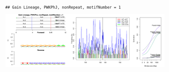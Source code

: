 

```
## Gain Lineage, PWKPhJ, nonRepeat, motifNumber = 1
```

![plot of chunk motifPValues](figure/motifPValues.png) 
  
